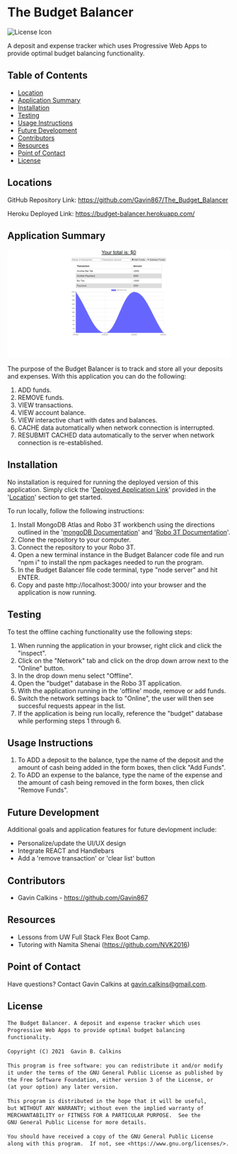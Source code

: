 # The Budget Balancer

![License Icon](https://img.shields.io/badge/license-GPL3.0-informational.svg)

A deposit and expense tracker which uses Progressive Web Apps to provide optimal budget balancing functionality.

## Table of Contents

- [Location](#locations)
- [Application Summary](#application-summary)
- [Installation](#installation)
- [Testing](#testing)
- [Usage Instructions](#usage-instructions)
- [Future Development](#future-development)
- [Contributors](#contributors)
- [Resources](#resources)
- [Point of Contact](#point-of-contact)
- [License](#license)

## Locations

GitHub Repository Link: https://github.com/Gavin867/The_Budget_Balancer

Heroku Deployed Link:  https://budget-balancer.herokuapp.com/

## Application Summary

![Landing Page Stillshot](https://github.com/Gavin867/The_Budget_Balancer/blob/main/public/assets/images/readme-images/main-page.png)

The purpose of the Budget Balancer is to track and store all your deposits and expenses. With this application you can do the following:

1. ADD funds.
2. REMOVE funds.
3. VIEW transactions.
4. VIEW account balance.
5. VIEW interactive chart with dates and balances.
6. CACHE data automatically when network connection is interrupted. 
7. RESUBMIT CACHED data automatically to the server when network connection is re-established.

## Installation

No installation is required for running the deployed version of this application. Simply click the '[Deployed Application Link]( https://budget-balancer.herokuapp.com/
)' provided in the '[Location](#location)' section to get started.

To run locally, follow the following instructions:

1. Install MongoDB Atlas and Robo 3T workbench using the directions outlined in the '[mongoDB Documentation](https://docs.mongodb.com/manual/installation/)' and '[Robo 3T Documentation](https://robomongo.org/)'.
2. Clone the repository to your computer.
3. Connect the repository to your Robo 3T.
4. Open a new terminal instance in the Budget Balancer code file and run "npm i" to install the npm packages needed to run the program.
5. In the Budget Balancer file code terminal, type "node server" and hit ENTER.
6. Copy and paste http://localhost:3000/ into your browser and the application is now running.

## Testing

To test the offline caching functionality use the following steps: 

1. When running the application in your browser, right click and click the "inspect".
2. Click on the "Network" tab and click on the drop down arrow next to the "Online" button.
3. In the drop down menu select "Offline".
4. Open the "budget" database in the Robo 3T application.
5. With the application running in the 'offline' mode, remove or add funds.
6. Switch the network settings back to "Online",  the user will then see succesful requests appear in the list.
7. If the application is being run locally, reference the "budget" database while performing steps 1 through 6.

## Usage Instructions

1. To ADD a deposit to the balance, type the name of the deposit and the amount of cash being added in the form boxes, then click "Add Funds".
2. To ADD an expense to the balance, type the name of the expense and the amount of cash being removed in the form boxes, then click "Remove Funds".

## Future Development

Additional goals and application features for future devlopment include:

- Personalize/update the UI/UX design
- Integrate REACT and Handlebars
- Add a 'remove transaction' or 'clear list' button 

## Contributors

- Gavin Calkins - https://github.com/Gavin867

## Resources

- Lessons from UW Full Stack Flex Boot Camp.
- Tutoring with Namita Shenai (https://github.com/NVK2016)


## Point of Contact

Have questions? Contact Gavin Calkins at [gavin.calkins@gmail.com](mailto:gavin.calkins@gmail.com?subject=Hi%20Gavin!%20I%20have%20a%20question%20about%20The%20Budget%20Balancer!).
 
## License

    The Budget Balancer. A deposit and expense tracker which uses Progressive Web Apps to provide optimal budget balancing functionality.

    Copyright (C) 2021  Gavin B. Calkins 

    This program is free software: you can redistribute it and/or modify
    it under the terms of the GNU General Public License as published by
    the Free Software Foundation, either version 3 of the License, or
    (at your option) any later version.

    This program is distributed in the hope that it will be useful,
    but WITHOUT ANY WARRANTY; without even the implied warranty of
    MERCHANTABILITY or FITNESS FOR A PARTICULAR PURPOSE.  See the
    GNU General Public License for more details.

    You should have received a copy of the GNU General Public License
    along with this program.  If not, see <https://www.gnu.org/licenses/>.